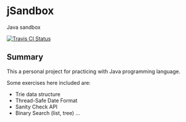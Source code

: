 # jSandbox
Java sandbox

[![Travis CI Status](https://travis-ci.org/teraflopx/java-sandbox.svg?branch=master)](https://travis-ci.org/teraflopx/java-sandbox)

## Summary
This a personal project for practicing with Java programming language.

Some exercises here included are:
* Trie data structure
* Thread-Safe Date Format
* Sanity Check API
* Binary Search (list, tree)
...

